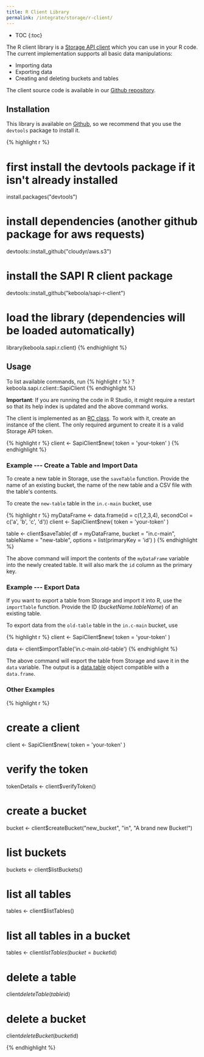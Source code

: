 ```yaml
---
title: R Client Library
permalink: /integrate/storage/r-client/
---
```


* TOC
{:toc}

The R client library is a [Storage API client](https://keboola.docs.apiary.io/) which you can use in your R code.
The current implementation supports all basic data manipulations:

- Importing data
- Exporting data
- Creating and deleting buckets and tables

The client source code is available in our [Github repository](https://github.com/keboola/sapi-r-client).

## Installation
This library is available on [Github](https://github.com/keboola/sapi-r-client), so we
recommend that you use the `devtools` package to install it.

{% highlight r %}
# first install the devtools package if it isn't already installed
install.packages("devtools")

# install dependencies (another github package for aws requests)
devtools::install_github("cloudyr/aws.s3")

# install the SAPI R client package
devtools::install_github("keboola/sapi-r-client")

# load the library (dependencies will be loaded automatically)
library(keboola.sapi.r.client)
{% endhighlight %}

## Usage
To list available commands, run
{% highlight r %}
?keboola.sapi.r.client::SapiClient
{% endhighlight %}

**Important**: If you are running the code in R Studio, it might require a restart so that its help index is updated
and the above command works.

The client is implemented as an [RC class](http://adv-r.had.co.nz/R5.html). To work with it, create an instance of the client.
The only required argument to create it is a valid Storage API token.

{% highlight r %}
client <- SapiClient$new(
    token = 'your-token'
)
{% endhighlight %}

### Example --- Create a Table and Import Data
To create a new table in Storage, use the `saveTable` function. Provide the name of an existing bucket,
the name of the new table and a CSV file with the table's contents.

To create the `new-table` table in the `in.c-main` bucket, use

{% highlight r %}
myDataFrame <- data.frame(id = c(1,2,3,4), secondCol = c('a', 'b', 'c', 'd'))
client <- SapiClient$new(
    token = 'your-token'
)

table <- client$saveTable(
    df = myDataFrame,
    bucket = "in.c-main",
    tableName = "new-table",
    options = list(primaryKey = 'id')
)
{% endhighlight %}

The above command will import the contents of the `myDataFrame` variable into the newly created table. It will
also mark the `id` column as the primary key.

### Example --- Export Data
If you want to export a table from Storage and import it into R, use the `importTable` function. Provide
the ID (*bucketName.tableName*) of an existing table.

To export data from the `old-table` table in the `in.c-main` bucket, use

{% highlight r %}
client <- SapiClient$new(
  token = 'your-token'
)

data <- client$importTable('in.c-main.old-table')
{% endhighlight %}

The above command will export the table from Storage and save it in the `data` variable. The output is
a [data.table](https://cran.r-project.org/web/packages/data.table/index.html) object compatible with a `data.frame`.

### Other Examples

{% highlight r %}
# create a client
client <- SapiClient$new(
    token = 'your-token'
)

# verify the token
tokenDetails <- client$verifyToken()

# create a bucket
bucket <- client$createBucket("new_bucket", "in", "A brand new Bucket!")

# list buckets
buckets <- client$listBuckets()

# list all tables
tables <- client$listTables()

# list all tables in a bucket
tables <- client$listTables(bucket = bucket$id)

# delete a table
client$deleteTable(table$id)

# delete a bucket
client$deleteBucket(bucket$id)

{% endhighlight %}
